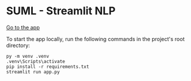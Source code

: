 # SUML - Streamlit NLP

[Go to the app](https://suml-nlp-s22132.streamlit.app/)

To start the app locally, run the following commands in the project's root directory:

    py -m venv .venv
    .venv\Scripts\activate
    pip install -r requirements.txt
    streamlit run app.py
